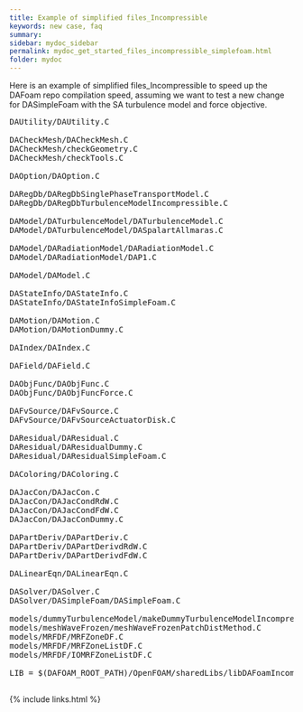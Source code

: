 ```yaml
---
title: Example of simplified files_Incompressible
keywords: new case, faq
summary:
sidebar: mydoc_sidebar
permalink: mydoc_get_started_files_incompressible_simplefoam.html
folder: mydoc
---
```


Here is an example of simplified files_Incompressible to speed up the DAFoam repo compilation speed, assuming we want to test a new change for DASimpleFoam with the SA turbulence model and force objective.

<pre>
DAUtility/DAUtility.C

DACheckMesh/DACheckMesh.C
DACheckMesh/checkGeometry.C
DACheckMesh/checkTools.C

DAOption/DAOption.C

DARegDb/DARegDbSinglePhaseTransportModel.C
DARegDb/DARegDbTurbulenceModelIncompressible.C

DAModel/DATurbulenceModel/DATurbulenceModel.C
DAModel/DATurbulenceModel/DASpalartAllmaras.C

DAModel/DARadiationModel/DARadiationModel.C
DAModel/DARadiationModel/DAP1.C

DAModel/DAModel.C

DAStateInfo/DAStateInfo.C
DAStateInfo/DAStateInfoSimpleFoam.C

DAMotion/DAMotion.C
DAMotion/DAMotionDummy.C

DAIndex/DAIndex.C

DAField/DAField.C

DAObjFunc/DAObjFunc.C
DAObjFunc/DAObjFuncForce.C

DAFvSource/DAFvSource.C
DAFvSource/DAFvSourceActuatorDisk.C

DAResidual/DAResidual.C
DAResidual/DAResidualDummy.C
DAResidual/DAResidualSimpleFoam.C

DAColoring/DAColoring.C

DAJacCon/DAJacCon.C
DAJacCon/DAJacCondRdW.C
DAJacCon/DAJacCondFdW.C
DAJacCon/DAJacConDummy.C

DAPartDeriv/DAPartDeriv.C
DAPartDeriv/DAPartDerivdRdW.C
DAPartDeriv/DAPartDerivdFdW.C

DALinearEqn/DALinearEqn.C

DASolver/DASolver.C
DASolver/DASimpleFoam/DASimpleFoam.C

models/dummyTurbulenceModel/makeDummyTurbulenceModelIncompressible.C
models/meshWaveFrozen/meshWaveFrozenPatchDistMethod.C
models/MRFDF/MRFZoneDF.C
models/MRFDF/MRFZoneListDF.C
models/MRFDF/IOMRFZoneListDF.C

LIB = $(DAFOAM_ROOT_PATH)/OpenFOAM/sharedLibs/libDAFoamIncompressible$(DF_LIB_SUFFIX)

</pre>

{% include links.html %}
